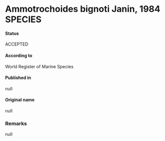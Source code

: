 Ammotrochoides bignoti Janin, 1984 SPECIES
=======

#### Status
ACCEPTED

#### According to
World Register of Marine Species

#### Published in
null

#### Original name
null

### Remarks
null